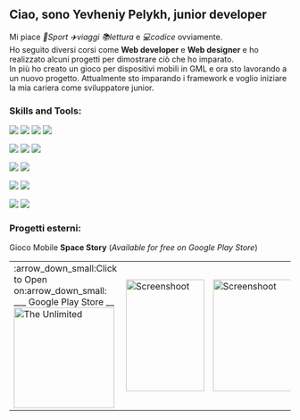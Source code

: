## Ciao, sono Yevheniy Pelykh, junior developer

Mi piace *🥊Sport* *✈️viaggi* *📚lettura* e *💻codice* ovviamente.
<br>
Ho seguito diversi corsi come **Web developer** e **Web designer** e ho realizzato alcuni progetti per dimostrare ciò che ho imparato. 
<br>
In più ho creato un gioco per dispositivi mobili in GML e ora sto lavorando a un nuovo progetto.
Attualmente sto imparando i framework e voglio iniziare la mia cariera come sviluppatore junior.

### Skills and Tools:
<img src="https://img.shields.io/badge/html-gray?style=for-the-badge&logo=html5&logoColor=FF9537"/> <img src="https://img.shields.io/badge/JS-gray?style=for-the-badge&logo=javascript&logoColor=FFDF3A"/> <img src="https://img.shields.io/badge/css-gray?style=for-the-badge&logo=css3&logoColor=57B1FF"/>
<img src="https://img.shields.io/badge/Tailwind css-gray?style=for-the-badge&logo=tailwindcss&logoColor=699BFF"/>

<img src="https://img.shields.io/badge/Google Ads-gray?style=for-the-badge&logo=googleads&logoColor=66C3FF"/> <img src="https://img.shields.io/badge/Google AdMob-gray?style=for-the-badge&logo=googleadmob&logoColor=66C3FF"/> <img src="https://img.shields.io/badge/Google AdSense-gray?style=for-the-badge&logo=googleadsense&logoColor=66C3FF"/>

<img src="https://img.shields.io/badge/Adobe Photoshop-gray?style=for-the-badge&logo=adobephotoshop&logoColor=18D2FF"/> <img src="https://img.shields.io/badge/Adobe Illustrator-gray?style=for-the-badge&logo=adobeillustrator&logoColor=FFC12E"/>

<img src="https://img.shields.io/badge/Unity-gray?style=for-the-badge&logo=unity&logoColor=A4A4A4"/> <img src="https://img.shields.io/badge/Game maker-gray?style=for-the-badge&logo=gamemaker&logoColor=A4A4A4"/>

<img src="https://img.shields.io/badge/Git-gray?style=for-the-badge&logo=git&logoColor=FF582E"/> <img src="https://img.shields.io/badge/Github-gray?style=for-the-badge&logo=github&logoColor=FFFFFF"/>

### Progetti esterni:
Gioco Mobile **Space Story** (*Available for free on Google Play Store*)
<table>
  <tr>
    <td>
      :arrow_down_small:Click to Open on:arrow_down_small:
      <br>___ Google Play Store __</br>
      <a href="https://play.google.com/store/apps/details?id=com.PelykhPlays.SpaceStory" target="_blank">
        <img src="https://play-lh.googleusercontent.com/ETSlKwk3HRZezsiC-DoqrfZWjwIw2_9D-yS8kUkH-1plCwGHzvh-msNMVBVgHyycohw=w240-h480-rw" alt="The Unlimited" width="180" height="180"/>
      </a>
    </td>
    <td>
        <img src="https://play-lh.googleusercontent.com/eYRxaLHv2TwKkKW8mLxuTCL4pIjdwIL6fz2QHg1Lr44JSbQactHj_MFFE4-I6bWjmA=w526-h296-rw" alt="Screenshoot" width="140" height="200"/>
    </td>
    <td>
        <img src="https://play-lh.googleusercontent.com/mp5v-ZiLFQKDRJi3InJRMSW8RbZmB26ywDSST0K2Tu23EQ0kRZpUNVVQBPWj5EDq6g=w526-h296-rw" alt="Screenshoot" width="140" height="200"/>
    </td>
    <td>
        <img src="https://play-lh.googleusercontent.com/pLmut_9sibmV6XWqM6ePSnRor1yNiYLdNHWlLC7F5j138jXaUTWLuKNDyxwU5PEAVVA=w526-h296-rw" alt="Screenshoot" width="140" height="200"/>
    </td>
    <td>
        <img src="https://play-lh.googleusercontent.com/Fd0c2eUovptlMar2FQJ5n4ilTKz2MWWhoNlmW05tsRnCy-GPk5tKCqXsQc7gAYn9B9Q=w526-h296-rw" alt="Screenshoot" width="140" height="200"/>
    </td>
    <td>
        <img src="https://play-lh.googleusercontent.com/Iid-UWavirfu0y5V_Ozf4v6GGsxBbyMcWGTFAuhKXjo8Z61kL4blgM93ssuAsxRauiQ=w526-h296-rw" alt="Screenshoot" width="140" height="200"/>
    </td>
  </tr>
</table>
